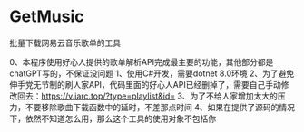 # GetMusic

批量下载网易云音乐歌单的工具

0、本程序使用好心人提供的歌单解析API完成最主要的功能，其他部分都是chatGPT写的，不保证没问题
1、使用C#开发，需要dotnet 8.0环境
2、为了避免伸手党无节制的刷人家API，代码里面的好心人API已经删掉了，需要自己手动修改回去：https://v.iarc.top/?type=playlist&id=
3、为了不给人家增加太大的压力，不要移除歌曲下载函数中的延时，不差那点时间
4、如果在提供了源码的情况下，依然不知道怎么用，那么这个工具的使用对象不包括你


